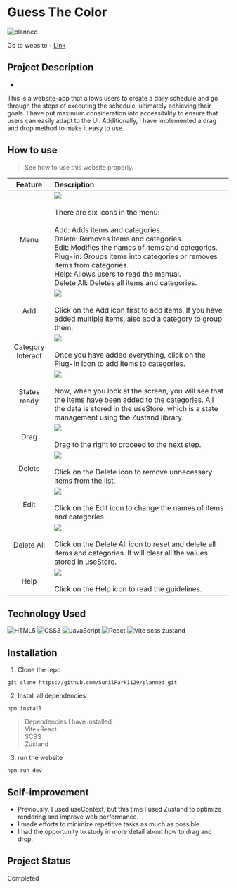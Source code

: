 # Guess The Color
![planned](https://github.com/SunilPark1129/planned/assets/106734133/e45268d5-656b-4a89-b659-d5152b01f2ce.jpg)

Go to website - [Link](https://sp-planned.netlify.app/)

## Project Description

- 
This is a website-app that allows users to create a daily schedule and go through the steps of executing the schedule, ultimately achieving their goals. I have put maximum consideration into accessibility to ensure that users can easily adapt to the UI. Additionally, I have implemented a drag and drop method to make it easy to use.

## How to use
> See how to use this website properly.
> 
|Feature|Description|
|:--:|:--|
|Menu|<img src="https://github.com/SunilPark1129/planned/assets/106734133/6cd97e9b-b29c-4fb4-90ef-d3aa9044942d.jpg"><br><br>There are six icons in the menu:<br><br>Add: Adds items and categories.<br>Delete: Removes items and categories.<br>Edit: Modifies the names of items and categories.<br>Plug-in: Groups items into categories or removes items from categories.<br>Help: Allows users to read the manual.<br>Delete All: Deletes all items and categories.|
|Add|<img src="https://github.com/SunilPark1129/planned/assets/106734133/6676ccbd-2119-449d-9c40-3f63f5ba18c9.jpg"><br><br>Click on the Add icon first to add items. If you have added multiple items, also add a category to group them.|
|Category Interact|<img src="https://github.com/SunilPark1129/planned/assets/106734133/2344f14d-7cd8-4f13-a5f0-379607412338.jpg"><br><br>Once you have added everything, click on the Plug-in icon to add items to categories.|
|States ready|<img src="https://github.com/SunilPark1129/planned/assets/106734133/31ba0a65-2ca5-4e52-aba9-2d1d79d7addb.jpg"><br><br>Now, when you look at the screen, you will see that the items have been added to the categories. All the data is stored in the useStore, which is a state management using the Zustand library.|
|Drag|<img src="https://github.com/SunilPark1129/planned/assets/106734133/0dd418bb-88ec-4cea-a30d-4659b5f3459d.jpg"><br><br>Drag to the right to proceed to the next step.|
|Delete|<img src="https://github.com/SunilPark1129/planned/assets/106734133/7834c165-4574-4704-aa5f-032ed0efb669.jpg"><br><br>Click on the Delete icon to remove unnecessary items from the list.|
|Edit|<img src="https://github.com/SunilPark1129/planned/assets/106734133/72d945fc-0701-4d06-92f6-49da97ddbdbb.jpg"><br><br>Click on the Edit icon to change the names of items and categories.|
|Delete All|<img src="https://github.com/SunilPark1129/planned/assets/106734133/1a5a8247-32af-42cb-a7a2-c1837f4a7b61.jpg"><br><br>Click on the Delete All icon to reset and delete all items and categories. It will clear all the values stored in useStore.|
|Help|<img src="https://github.com/SunilPark1129/planned/assets/106734133/f70099c4-42ca-41a6-a0e5-5c38ef51f761.jpg"><br><br>Click on the Help icon to read the guidelines.|

## Technology Used

![HTML5](https://img.shields.io/badge/html5-%23E34F26.svg?style=for-the-badge&logo=html5&logoColor=white)
![CSS3](https://img.shields.io/badge/css3-%231572B6.svg?style=for-the-badge&logo=css3&logoColor=white)
![JavaScript](https://img.shields.io/badge/javascript-%23323330.svg?style=for-the-badge&logo=javascript&logoColor=%23F7DF1E)
![React](https://img.shields.io/badge/react-%2320232a.svg?style=for-the-badge&logo=react&logoColor=%2361DAFB)
![Vite](https://img.shields.io/badge/vite-%23646CFF.svg?style=for-the-badge&logo=vite&logoColor=white)
scss
zustand

## Installation
1. Clone the repo
```
git clone https://github.com/SunilPark1129/planned.git
```
2. Install all dependencies
```
npm install
```
> Dependencies I have installed :<br>Vite+React<br>SCSS<br>Zustand 

3. run the website
```
npm run dev
```

## Self-improvement
- Previously, I used useContext, but this time I used Zustand to optimize rendering and improve web performance.
- I made efforts to minimize repetitive tasks as much as possible.
- I had the opportunity to study in more detail about how to drag and drop.

## Project Status
Completed
